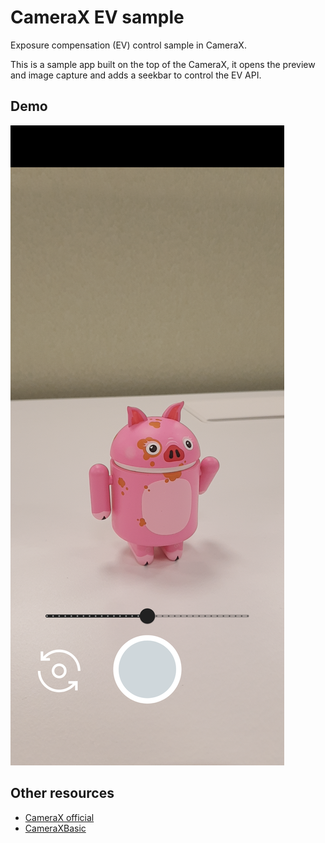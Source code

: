 # CameraX EV sample

Exposure compensation (EV) control sample in CameraX.

This is a sample app built on the top of the CameraX, it opens the preview and image capture and adds a seekbar to control the EV API.

## Demo

![screenshot](demo.png)

## Other resources

- [CameraX official](https://developer.android.com/training/camerax)
- [CameraXBasic](https://github.com/android/camera-samples/tree/main/CameraXBasic)
